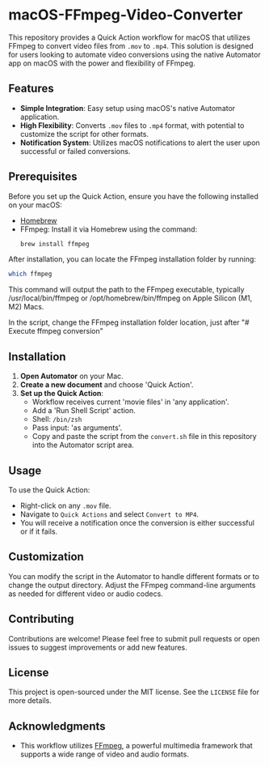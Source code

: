 
# macOS-FFmpeg-Video-Converter

This repository provides a Quick Action workflow for macOS that utilizes FFmpeg to convert video files from `.mov` to `.mp4`. This solution is designed for users looking to automate video conversions using the native Automator app on macOS with the power and flexibility of FFmpeg.

## Features

- **Simple Integration**: Easy setup using macOS's native Automator application.
- **High Flexibility**: Converts `.mov` files to `.mp4` format, with potential to customize the script for other formats.
- **Notification System**: Utilizes macOS notifications to alert the user upon successful or failed conversions.

## Prerequisites

Before you set up the Quick Action, ensure you have the following installed on your macOS:
- [Homebrew](https://brew.sh/)
- FFmpeg: Install it via Homebrew using the command:
  ```bash
  brew install ffmpeg
  ```

After installation, you can locate the FFmpeg installation folder by running:
  ```bash
  which ffmpeg
  ```

This command will output the path to the FFmpeg executable, typically /usr/local/bin/ffmpeg or /opt/homebrew/bin/ffmpeg on Apple Silicon (M1, M2) Macs.

In the script, change the FFmpeg installation folder location, just after "# Execute ffmpeg conversion"

## Installation

1. **Open Automator** on your Mac.
2. **Create a new document** and choose 'Quick Action'.
3. **Set up the Quick Action**:
   - Workflow receives current 'movie files' in 'any application'.
   - Add a 'Run Shell Script' action.
   - Shell: `/bin/zsh`
   - Pass input: 'as arguments'.
   - Copy and paste the script from the `convert.sh` file in this repository into the Automator script area.

## Usage

To use the Quick Action:
- Right-click on any `.mov` file.
- Navigate to `Quick Actions` and select `Convert to MP4`.
- You will receive a notification once the conversion is either successful or if it fails.

## Customization

You can modify the script in the Automator to handle different formats or to change the output directory. Adjust the FFmpeg command-line arguments as needed for different video or audio codecs.

## Contributing

Contributions are welcome! Please feel free to submit pull requests or open issues to suggest improvements or add new features.

## License

This project is open-sourced under the MIT license. See the `LICENSE` file for more details.

## Acknowledgments

- This workflow utilizes [FFmpeg](https://ffmpeg.org/), a powerful multimedia framework that supports a wide range of video and audio formats.
